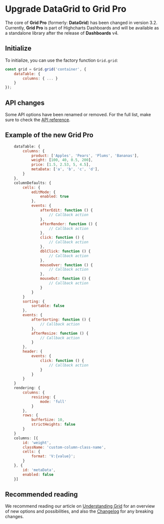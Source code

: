 # Upgrade DataGrid to Grid Pro
The core of **Grid Pro** (formerly: **DataGrid**) has been changed in version 3.2. Currently, **Grid Pro** is part of Highcharts Dashboards and will be available as a standalone library after the release of **Dashboards** v4.

## Initialize
To initialize, you can use the factory function `Grid.grid`:

```js
const grid = Grid.grid('container', {
    dataTable: {
        columns: { ... }
    }
});
```

## API changes
Some API options have been renamed or removed. For the full list, make sure to check the [API reference](https://api.highcharts.com/dashboards/).

## Example of the new Grid Pro

```js
    dataTable: {
        columns: {
            product: ['Apples', 'Pears', 'Plums', 'Bananas'],
            weight: [100, 40, 0.5, 200],
            price: [1.5, 2.53, 5, 4.5],
            metaData: ['a', 'b', 'c', 'd'],
        }
    },
    columnDefaults: {
        cells: {
            editMode: {
                enabled: true
            },
            events: {
                afterEdit: function () {
                    // Callback action
                },
                afterRender: function () {
                    // Callback action
                },
                click: function () {
                    // Callback action
                },
                dblClick: function () {
                    // Callback action
                },
                mouseOver: function () {
                    // Callback action
                },
                mouseOut: function () {
                    // Callback action
                }
            }
        }
        sorting: {
            sortable: false
        },
        events: {
            afterSorting: function () {
                // Callback action
            },
            afterResize: function () {
                // Callback action
            }
        },
        header: {
            events: {
                click: function () {
                    // Callback action
                }
            }
        }
    }
    rendering: {
        columns: {
            resizing: {
                mode: 'full'
            }
        },
        rows: {
            bufferSize: 10,
            strictHeights: false
        }
    }
    columns: [{
        id: 'weight',
        className: 'custom-column-class-name',
        cells: {
            format: 'V:{value}';
        }
    }, {
        id: 'metaData',
        enabled: false
    }]
```

## Recommended reading
We recommend reading our article on [Understanding Grid](https://www.highcharts.com/docs/grid/understanding-grid) for an overview of new options and possibilities, and also the [Changelog](https://www.highcharts.com/changelog/#highcharts-dashboards) for any breaking changes.
